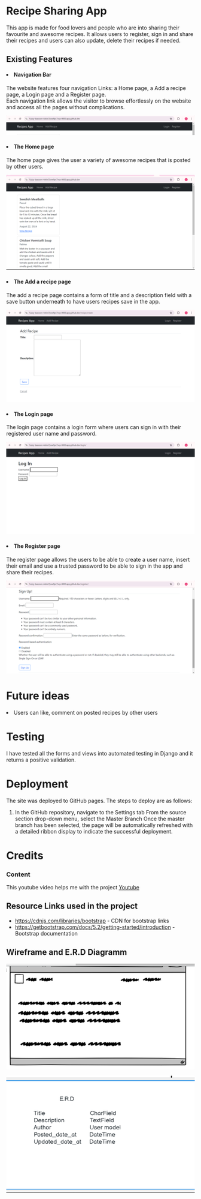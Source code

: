 # Recipe Sharing App
This app is made for food lovers and people who are into sharing their favourite and awesome recipes.
It allows users to register, sign in and share their recipes and users can also update, delete their recipes if needed. 


## Existing Features
#### <li> Navigation Bar </li>

The website features four navigation Links: a Home page, a Add a recipe page, a Login page and a Register page.  
Each navigation link  allows the visitor to browse effortlessly on the website and access all the pages without complications. 

![screenshot navbar](images/navbar.png)


#### <li> The Home page </li>

The home page gives the user a variety of awesome recipes that is posted by other users.

![screenshot navbar-Home Page](images/home.png)

#### <li> The Add a recipe page </li>

The add a recipe page contains a form of title and a description field with a save button underneath to have users recipes save in the app.

![screenshot navbar-Add-a-recipe](images/addrecipepage.png)


#### <li> The Login page </li>

The login page contains a login form where users can sign in with their registered user name and password.

![screenshot navbar-Login Page](images/loginpage.png)


#### <li> The Register page </li>

The register page allows the users to be able to create a user name, insert their email and use a trusted password to be able to sign in the app and share their recipes. 

![screenshot navbar-Register Page](images/signuppage.png)


# Future ideas
<li>Users can like, comment on posted recipes by other users</li>

# Testing
I have tested all the forms and views into automated testing in Django and it returns a positive validation.


# Deployment
The site was deployed to GitHub pages. The steps to deploy are as follows:
1. In the GitHub repository, navigate to the Settings tab
From the source section drop-down menu, select the Master Branch
Once the master branch has been selected, the page will be automatically refreshed with a detailed ribbon display to indicate the successful deployment.

# Credits
### Content
This youtube video helps me with the project [Youtube](https://www.youtube.com/watch?v=djbQ8zE2VlQ)


## Resource Links used in the project

* https://cdnjs.com/libraries/bootstrap - CDN for bootstrap links
* https://getbootstrap.com/docs/5.2/getting-started/introduction - Bootstrap documentation

## Wireframe and E.R.D Diagramm

![screenshot Balsmiq-Wireframe](images/balsamiqwireframe.png)

![screenshot E.R.D](images/ERD.png)

